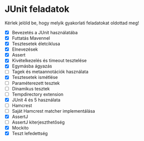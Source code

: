 # JUnit feladatok

Kérlek jelöld be, hogy melyik gyakorlati feladatokat oldottad meg!

* [x] Bevezetés a JUnit használatába
* [x] Futtatás Mavennel
* [x] Tesztesetek életciklusa
* [x] Elnevezések
* [x] Assert
* [x] Kivételkezelés és timeout tesztelése
* [x] Egymásba ágyazás
* [ ] Tagek és metaannotációk használata
* [x] Tesztesetek ismétlése
* [ ] Paraméterezett tesztek
* [ ] Dinamikus tesztek
* [ ] Tempdirectory extension
* [x] JUnit 4 és 5 használata
* [ ] Hamcrest
* [ ] Saját Hamcrest matcher implementálása
* [x] AssertJ
* [ ] AssertJ kiterjeszthetőség
* [x] Mockito
* [x] Teszt lefedettség